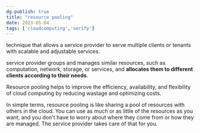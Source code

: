 ```yaml
---  
dg-publish: true  
title: "resource pooling"  
date: 2023-05-04  
tags: ['cloudcomputing','verify']  
---  
```

  
technique that allows a service provider to serve multiple clients or tenants with scalable and adjustable services.   
  
service provider groups and manages similar resources, such as computation, network, storage, or services, and **allocates them to different clients according to their needs**.   
  
Resource pooling helps to improve the efficiency, availability, and flexibility of cloud computing by reducing wastage and optimizing costs.  
  
In simple terms, resource pooling is like sharing a pool of resources with others in the cloud. You can use as much or as little of the resources as you want, and you don't have to worry about where they come from or how they are managed. The service provider takes care of that for you.  
  
